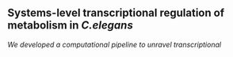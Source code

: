## Systems-level transcriptional regulation of metabolism in <i>C.elegans<i>

We developed a computational pipeline to unravel transcriptional
